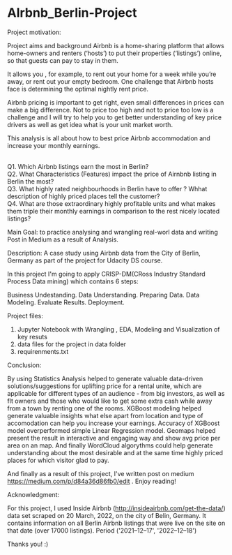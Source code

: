# AIrbnb_Berlin-Project

Project motivation:

Project aims and background
Airbnb is a home-sharing platform that allows home-owners and renters (‘hosts’) to put their properties (‘listings’) online, so that guests can pay to stay in them.

It allows you , for example, to rent out your home for a week while you’re away, or rent out your empty bedroom. One challenge that Airbnb hosts face is determining the optimal nightly rent price.

Airbnb pricing is important to get right, even small differences in prices can make a big difference. Not to price too high and not to price too low is a challenge and I will try to help you to get better understanding of key price drivers as well as get idea what is your unit market worth.

This analysis is all about how to best price Airbnb accommodation and increase your monthly earnings.

  <br> Q1. Which Airbnb listings earn the most in Berlin?
  <br> Q2. What Characteristics (Features) impact the price of Airnbnb listing in Berlin the most? 
  <br> Q3. What highly rated neighbourhoods in Berlin have to offer ? Whhat description of highly priced places tell the customer?
  <br> Q4. What are those extraordinary highly profitable units and what makes them triple their monthly earnings in comparison to the rest nicely located listings? 

Main Goal: to practice analysing and wrangling real-worl data and writing Post in Medium as a result of Analysis.

Description: A case study using Airbnb data from the City of Berlin, Germany as part of the project for Udacity DS course.

In this project I'm going to apply CRISP-DM(CRoss Industry Standard Process Data mining) which contains 6 steps:

Business Undestanding.
Data Understanding.
Preparing Data.
Data Modeling.
Evaluate Results.
Deployment.


Project files:
1. Jupyter Notebook with Wrangling , EDA, Modeling and  Visualization of  key resuts
2. data files for the project in data folder
3. requirenments.txt

Conclusion:

By using  Statistics Analysis helped to generate valuable data-driven solutions/suggestions  for uplifting price for a rental unite, which are applicable for different types of an audience - from big investors, as well as flt owners and those who would like to get some extra cash while away from a town by renting one of the rooms.
XGBoost modeling helped generate valuable insights what else apart from location and type of accomodation can help you increase your earnings. Accuracy of XGBoost model overperformed simple Linear Regression model.
Geomaps helped present the result in interactive and engaging way and show avg price per area on an map.
And finally WordCloud algorythms could help generate understanding about the most desirable and at the same time highly priced places for which visitor glad to pay. 


And finally as a result of this project, I've written post on medium https://medium.com/p/d84a36d86fb0/edit . Enjoy reading!

Acknowledgment:

For this project, I used Inside Airbnb (http://insideairbnb.com/get-the-data/) data set scraped on 20 March, 2022, on the city of Belin, Germany. It contains information on all Berlin Airbnb listings that were live on the site on that date (over 17000 listings). Period ('2021–12–17', '2022–12–18')

Thanks you! :)

